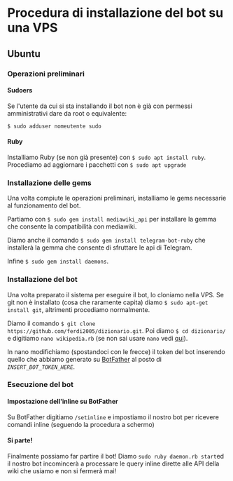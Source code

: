 # Procedura di installazione del bot su una VPS
## Ubuntu
### Operazioni preliminari
#### Sudoers
Se l'utente da cui si sta installando il bot non è già con permessi amministrativi dare da root o equivalente: 

`$ sudo adduser nomeutente sudo`
#### Ruby
Installiamo Ruby (se non già presente) con `$ sudo apt install ruby`. Procediamo ad aggiornare i pacchetti con `$ sudo apt upgrade`
### Installazione delle gems
Una volta compiute le operazioni preliminari, installiamo le gems necessarie al funzionamento del bot.

Partiamo con `$ sudo gem install mediawiki_api` per installare la gemma che consente la compatibilità con mediawiki.

Diamo anche il comando `$ sudo gem install telegram-bot-ruby` che installerà la gemma che consente di sfruttare le api di Telegram.

Infine `$ sudo gem install daemons`.
### Installazione del bot
Una volta preparato il sistema per eseguire il bot, lo cloniamo nella VPS. Se git non è installato (cosa che raramente capita) diamo `$ sudo apt-get install git`, altrimenti procediamo normalmente.

Diamo il comando `$ git clone https://github.com/ferdi2005/dizionario.git`. Poi diamo `$ cd dizionario/` e digitiamo `nano wikipedia.rb` (se non sai usare `nano` vedi [qui](https://wiki.ubuntu-it.org/Ufficio/EditorDiTesto/Nano)).

In nano modifichiamo (spostandoci con le frecce) il token del bot inserendo quello che abbiamo generato su [BotFather](http://t.me/botfather) al posto di _`INSERT_BOT_TOKEN_HERE`_.
### Esecuzione del bot
#### Impostazione dell'inline su BotFather
Su BotFather digitiamo `/setinline` e impostiamo il nostro bot per ricevere comandi inline (seguendo la procedura a schermo)
#### Si parte!
Finalmente possiamo far partire il bot! Diamo `sudo ruby daemon.rb start`ed il nostro bot incomincerà a processare le query inline dirette alle API della wiki che usiamo e non si fermerà mai!
